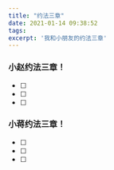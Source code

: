 ```yaml
---
title: "约法三章"
date: 2021-01-14 09:38:52
tags:
excerpt: '我和小朋友的约法三章'
---
```




###  小赵约法三章！

- [ ] 
- [ ] 
- [ ] 



###  小蒋约法三章！

- [ ] 
- [ ] 
- [ ] 

